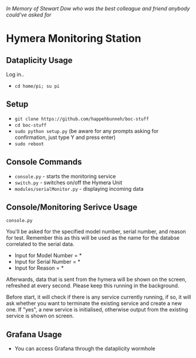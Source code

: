 _In Memory of Stewart Dow who was the best colleague and friend anybody could've asked for_


# Hymera Monitoring Station
## Dataplicity Usage
Log in..
- `cd home/pi; su pi`

## Setup 
- `git clone https://github.com/happehbunneh/boc-stuff`
- `cd boc-stuff`
- `sudo python setup.py` (be aware for any prompts asking for confirmation, just type Y and press enter)
- `sudo reboot`

## Console Commands
- `console.py` - starts the monitoring service 
- `switch.py` - switches on/off the Hymera Unit
- `modules/serialMonitor.py` - displaying incoming data


## Console/Monitoring Serivce Usage 
`console.py`

You'll be asked for the specified model number, serial number, and reason for test. Remember this as this will be used as the name for the databse correlated to the serial data. 

- Input for Model Number = *
- Input for Serial Number = * 
- Input for Reason = *

Afterwards, data that is sent from the hymera will be shown on the screen, refreshed at every second. Please keep this running in the background. 

Before start, it will check if there is any service currently running, if so, it will ask whether you want to terminate the existing service and create a new one. If "yes", a new service is initialised, otherwise output from the existing service is shown on screen.

## Grafana Usage
- You can access Grafana through the dataplicity wormhole
